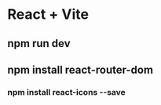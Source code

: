 # React + Vite

## npm run dev

## npm install react-router-dom

### npm install react-icons --save
